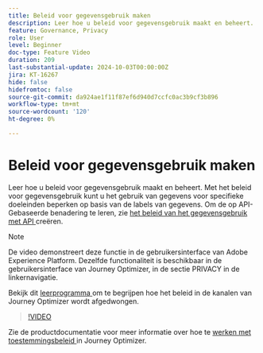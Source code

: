 ```yaml
---
title: Beleid voor gegevensgebruik maken
description: Leer hoe u beleid voor gegevensgebruik maakt en beheert.
feature: Governance, Privacy
role: User
level: Beginner
doc-type: Feature Video
duration: 209
last-substantial-update: 2024-10-03T00:00:00Z
jira: KT-16267
hide: false
hidefromtoc: false
source-git-commit: da924ae1f11f87ef6d940d7ccfc0ac3b9cf3b896
workflow-type: tm+mt
source-wordcount: '120'
ht-degree: 0%

---
```



# Beleid voor gegevensgebruik maken

Leer hoe u beleid voor gegevensgebruik maakt en beheert. Met het beleid voor gegevensgebruik kunt u het gebruik van gegevens voor specifieke doeleinden beperken op basis van de labels van gegevens. Om de op API-Gebaseerde benadering te leren, zie [ het beleid van het gegevensgebruik met API ](https://experienceleague.adobe.com/en/docs/experience-platform/data-governance/policies/create) creëren.

>[!NOTE]
>
>De video demonstreert deze functie in de gebruikersinterface van Adobe Experience Platform. Dezelfde functionaliteit is beschikbaar in de gebruikersinterface van Journey Optimizer, in de sectie PRIVACY in de linkernavigatie.
>
>Bekijk dit [ leerprogramma ](/help/privacy/enforce-data-usage-policies-in-journey-optimizer-channels.md) om te begrijpen hoe het beleid in de kanalen van Journey Optimizer wordt afgedwongen.

>[!VIDEO](https://video.tv.adobe.com/v/32977/?learn=on)

Zie de productdocumentatie voor meer informatie over hoe te [ werken met toestemmingsbeleid ](https://experienceleague.adobe.com/en/docs/journey-optimizer/using/privacy/consent/consent-restricted) in Journey Optimizer.
